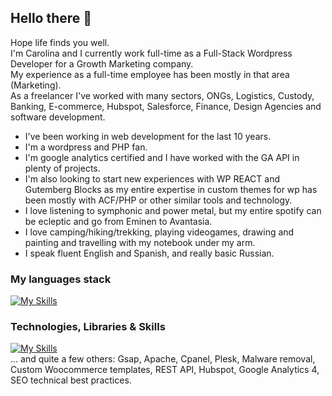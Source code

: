 ## Hello there 👋

 Hope life finds you well.  
 I'm Carolina and I currently work full-time as a Full-Stack Wordpress Developer for a Growth Marketing company.  
 My experience as a full-time employee has been mostly in that area (Marketing).   
 As a freelancer I've worked with many sectors, ONGs, Logistics, Custody, Banking, E-commerce, Hubspot, Salesforce,  Finance, Design Agencies and software development. 

 - I've been working in web development for the last 10 years. 
 - I'm a wordpress and PHP fan.   
 - I'm google analytics certified and I have worked with the GA API in plenty of projects. 
 - I'm also looking to start new experiences with WP REACT and Gutemberg Blocks as my entire expertise in custom themes for wp has been mostly with ACF/PHP or other similar tools and technology. 
 - I love listening to symphonic and power metal, but my entire spotify can be ecleptic and go from Eminen to Avantasia.
 - I love camping/hiking/trekking, playing videogames, drawing and painting and travelling with my notebook under my arm. 
 - I speak fluent English and Spanish, and really basic Russian.

 
### My languages stack

[![My Skills](https://skillicons.dev/icons?i=html,css,js,php,mysql)](https://skillicons.dev)

### Technologies, Libraries & Skills

[![My Skills](https://skillicons.dev/icons?i=wordpress,jquery,gulp,aws,bitbucket,cloudflare,github,ai,npm,ps,postman,react,redis,sass,vscode,xd,figma)](https://skillicons.dev)   
... and quite a few others: Gsap, Apache, Cpanel, Plesk, Malware removal, Custom Woocommerce templates, REST API, Hubspot, Google Analytics 4, SEO technical best practices. 

